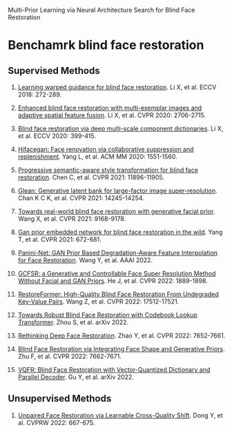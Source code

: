 Multi-Prior Learning via Neural Architecture Search for Blind Face Restoration
# Benchamrk blind face restoration
## Supervised Methods
1. [Learning warped guidance for blind face restoration](http://openaccess.thecvf.com/content_ECCV_2018/html/Xiaoming_Li_Learning_Warped_Guidance_ECCV_2018_paper.html). Li X, et al. ECCV 2018: 272-289. 

2. [Enhanced blind face restoration with multi-exemplar images and adaptive spatial feature fusion](https://openaccess.thecvf.com/content_CVPR_2020/html/Li_Enhanced_Blind_Face_Restoration_With_Multi-Exemplar_Images_and_Adaptive_Spatial_CVPR_2020_paper.html). Li X, et al. CVPR 2020: 2706-2715. 

3. [Blind face restoration via deep multi-scale component dictionaries](https://arxiv.org/pdf/2008.00418.pdf). Li X, et al. ECCV 2020: 399-415.

4. [Hifacegan: Face renovation via collaborative suppression and replenishment](https://dl.acm.org/doi/abs/10.1145/3394171.3413965). Yang L, et al. ACM MM 2020: 1551-1560.

5. [Progressive semantic-aware style transformation for blind face restoration](https://openaccess.thecvf.com/content/CVPR2021/html/Chen_Progressive_Semantic-Aware_Style_Transformation_for_Blind_Face_Restoration_CVPR_2021_paper.html). Chen C, et al. CVPR 2021: 11896-11905.

6. [Glean: Generative latent bank for large-factor image super-resolution](https://openaccess.thecvf.com/content/CVPR2021/html/Chan_GLEAN_Generative_Latent_Bank_for_Large-Factor_Image_Super-Resolution_CVPR_2021_paper.html?ref=https://githubhelp.com). Chan K C K, et al. CVPR 2021: 14245-14254.

7. [Towards real-world blind face restoration with generative facial prior](https://openaccess.thecvf.com/content/CVPR2021/html/Wang_Towards_Real-World_Blind_Face_Restoration_With_Generative_Facial_Prior_CVPR_2021_paper.html). Wang X, et al. CVPR 2021: 9168-9178.

8. [Gan prior embedded network for blind face restoration in the wild](https://openaccess.thecvf.com/content/CVPR2021/html/Yang_GAN_Prior_Embedded_Network_for_Blind_Face_Restoration_in_the_CVPR_2021_paper.html). Yang T, et al. CVPR 2021: 672-681.

9. [Panini-Net: GAN Prior Based Degradation-Aware Feature Interpolation for Face Restoration](https://www.aaai.org/AAAI22Papers/AAAI-4252.WangY.pdf). Wang Y, et al. AAAI 2022.

10. [GCFSR: a Generative and Controllable Face Super Resolution Method Without Facial and GAN Priors](https://openaccess.thecvf.com/content/CVPR2022/papers/He_GCFSR_A_Generative_and_Controllable_Face_Super_Resolution_Method_Without_CVPR_2022_paper.pdf). He J, et al. CVPR 2022: 1889-1898.
 
11. [RestoreFormer: High-Quality Blind Face Restoration From Undegraded Key-Value Pairs](https://openaccess.thecvf.com/content/CVPR2022/papers/Wang_RestoreFormer_High-Quality_Blind_Face_Restoration_From_Undegraded_Key-Value_Pairs_CVPR_2022_paper.pdf). Wang Z, et al. CVPR 2022: 17512-17521.

12. [Towards Robust Blind Face Restoration with Codebook Lookup Transformer](https://arxiv.org/pdf/2206.11253.pdf). Zhou S, et al. arXiv 2022.

13. [Rethinking Deep Face Restoration](https://openaccess.thecvf.com/content/CVPR2022/papers/Zhao_Rethinking_Deep_Face_Restoration_CVPR_2022_paper.pdf). Zhao Y, et al. CVPR 2022: 7652-7661.

14. [Blind Face Restoration via Integrating Face Shape and Generative Priors](https://openaccess.thecvf.com/content/CVPR2022/papers/Zhu_Blind_Face_Restoration_via_Integrating_Face_Shape_and_Generative_Priors_CVPR_2022_paper.pdf). Zhu F, et al. CVPR 2022: 7662-7671.

15. [VQFR: Blind Face Restoration with Vector-Quantized Dictionary and Parallel Decoder](https://arxiv.org/pdf/2205.06803.pdf). Gu Y, et al. arXiv 2022.

## Unsupervised Methods

1. [Unpaired Face Restoration via Learnable Cross-Quality Shift](https://openaccess.thecvf.com/content/CVPR2022W/NTIRE/html/Dong_Unpaired_Face_Restoration_via_Learnable_Cross-Quality_Shift_CVPRW_2022_paper.html). Dong Y, et al. CVPRW 2022: 667-675.

